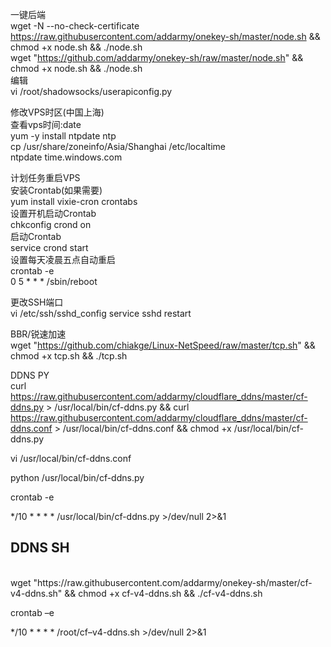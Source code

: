 
一键后端<br>
wget -N --no-check-certificate https://raw.githubusercontent.com/addarmy/onekey-sh/master/node.sh && chmod +x node.sh && ./node.sh<br>
wget "https://github.com/addarmy/onekey-sh/raw/master/node.sh" && chmod +x node.sh && ./node.sh<br>
编辑<br>
vi /root/shadowsocks/userapiconfig.py<br>

修改VPS时区(中国上海)<br>
查看vps时间:date<br>
yum -y install ntpdate ntp<br>
cp /usr/share/zoneinfo/Asia/Shanghai /etc/localtime<br>
ntpdate time.windows.com<br>

计划任务重启VPS<br>
安装Crontab(如果需要)<br>
yum install vixie-cron crontabs<br>
设置开机启动Crontab<br>
chkconfig crond on<br>
启动Crontab<br>
service crond start<br>
设置每天凌晨五点自动重启<br>
crontab -e<br>
0 5 * * * /sbin/reboot<br>

更改SSH端口<br>
vi /etc/ssh/sshd_config
service sshd restart

BBR/锐速加速<br>
wget "https://github.com/chiakge/Linux-NetSpeed/raw/master/tcp.sh" && chmod +x tcp.sh && ./tcp.sh<br>

DDNS PY<br>
curl https://raw.githubusercontent.com/addarmy/cloudflare_ddns/master/cf-ddns.py > /usr/local/bin/cf-ddns.py && curl https://raw.githubusercontent.com/addarmy/cloudflare_ddns/master/cf-ddns.conf > /usr/local/bin/cf-ddns.conf && chmod +x /usr/local/bin/cf-ddns.py

vi /usr/local/bin/cf-ddns.conf

python /usr/local/bin/cf-ddns.py

crontab -e

*/10 * * * * /usr/local/bin/cf-ddns.py >/dev/null 2>&1<br>

<h2>DDNS SH</h2><br>
wget "https://raw.githubusercontent.com/addarmy/onekey-sh/master/cf-v4-ddns.sh" && chmod +x cf-v4-ddns.sh && ./cf-v4-ddns.sh<br>

crontab –e

*/10 * * * * /root/cf–v4-ddns.sh >/dev/null 2>&1
